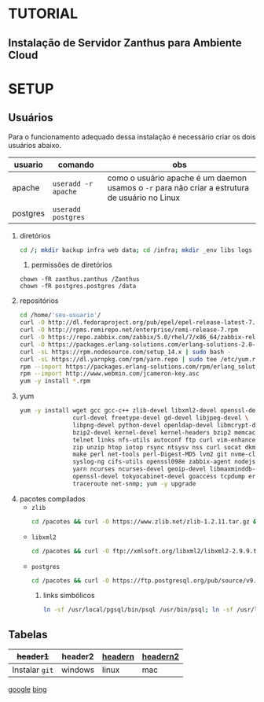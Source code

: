 # TUTORIAL

## Instalação de Servidor Zanthus para Ambiente Cloud

# SETUP

## Usuários

Para o funcionamento adequado dessa instalação é necessário criar os dois usuários abaixo.

| usuario  | comando              | obs                                                                                            |
| -------- | -------------------- | ---------------------------------------------------------------------------------------------- |
| apache   | `useradd -r apache`  | como o usuário apache é um daemon usamos o `-r` para não criar a estrutura de usuário no Linux |
| postgres | `useradd postgres`   |                                                                                                |
  
1. diretórios
    ```sh
    cd /; mkdir backup infra web data; cd /infra; mkdir _env libs logs pacotes tmpz utils primeshare; mkdir -p /Zanthus/Zeus/Manager
    ```
    1. permissões de diretórios
    ```
    chown -fR zanthus.zanthus /Zanthus
    chown -fR postgres.postgres /data
    ```
1. repositórios
    ```sh
    cd /home/'seu-usuario'/
    curl -O http://dl.fedoraproject.org/pub/epel/epel-release-latest-7.noarch.rpm
    curl -O http://rpms.remirepo.net/enterprise/remi-release-7.rpm
    curl -O https://repo.zabbix.com/zabbix/5.0/rhel/7/x86_64/zabbix-release-5.0-1.el7.noarch.rpm
    curl -O https://packages.erlang-solutions.com/erlang-solutions-2.0-1.noarch.rpm
    curl -sL https://rpm.nodesource.com/setup_14.x | sudo bash -
    curl -sL https://dl.yarnpkg.com/rpm/yarn.repo | sudo tee /etc/yum.repos.d/yarn.repo
    rpm --import https://packages.erlang-solutions.com/rpm/erlang_solutions.asc
    rpm --import http://www.webmin.com/jcameron-key.asc
    yum -y install *.rpm
    ```
1. yum
    ```sh
    yum -y install wget gcc gcc-c++ zlib-devel libxml2-devel openssl-devel \
                   curl-devel freetype-devel gd-devel libjpeg-devel \
                   libpng-devel python-devel openldap-devel libmcrypt-devel \
                   bzip2-devel kernel-devel kernel-headers bzip2 memcached \
                   telnet links nfs-utils autoconf ftp curl vim-enhanced \
                   zip unzip htop iotop rsync ntsysv nss curl socat dkms \
                   make perl net-tools perl-Digest-MD5 lvm2 git nvme-cli \
                   syslog-ng cifs-utils openssl098e zabbix-agent nodejs \
                   yarn ncurses ncurses-devel geoip-devel libmaxminddb-devel \
                   openssl-devel tokyocabinet-devel goaccess tcpdump erlang \
                   traceroute net-snmp; yum -y upgrade
    ```
1. pacotes compilados
    - `zlib`
        ```sh
        cd /pacotes && curl -O https://www.zlib.net/zlib-1.2.11.tar.gz && cp -farp zlib-1.2.11.tar.gz /usr/src/ && cd /usr/src/ && tar -xzf zlib-1.2.11.tar.gz && cd zlib-1.2.11 && ./configure --prefix=/usr/local/lib64 && make && make install
        ```
    - `libxml2`
        ```sh
        cd /pacotes && curl -O ftp://xmlsoft.org/libxml2/libxml2-2.9.9.tar.gz && cp -farp libxml2-2.9.9.tar.gz /usr/src/ && cd /usr/src/ && tar -xzf libxml2-2.9.9.tar.gz && cd libxml2-2.9.9 && ./configure --prefix=/usr/local/lib64 && make && make install
       ```
    - `postgres`
        ```sh
        cd /pacotes && curl -O https://ftp.postgresql.org/pub/source/v9.6.21/postgresql-9.6.21.tar.gz && cp -arp postgresql-9.6.21.tar.gz /usr/src && cd /usr/src/ && tar -xzf postgresql-9.6.21.tar.gz && cd postgresql-9.6.21 && ./configure --prefix=/usr/local/pgsql --without-readline && make && make install
        ```
        1. links simbólicos
            ```sh
            ln -sf /usr/local/pgsql/bin/psql /usr/bin/psql; ln -sf /usr/local/pgsql /var/lib/pgsql
            ```


## Tabelas

| ~~header1~~    | header2 | [headern][link_bing] | <a href="https://yahoo.com">headern2</a> |
| -------------- | ------- | -------------------- | ---------------------------------------- |
| Instalar `git` | windows | linux                | mac                                      |


[google](https://google.com)
[bing][link_bing]

[link_bing]: https://bing.com

